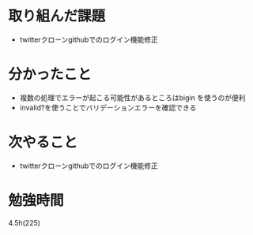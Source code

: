 # 取り組んだ課題

- twitterクローンgithubでのログイン機能修正

# 分かったこと

- 複数の処理でエラーが起こる可能性があるところはbigin
を使うのが便利
- invalid?を使うことでバリデーションエラーを確認できる

# 次やること

- twitterクローンgithubでのログイン機能修正

# 勉強時間
4.5h(225)